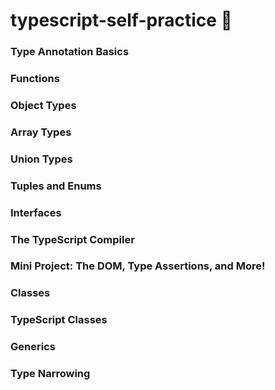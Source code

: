 # typescript-self-practice :mechanical_arm:

### Type Annotation Basics 
### Functions
### Object Types
### Array Types
### Union Types
### Tuples and Enums
### Interfaces
### The TypeScript Compiler
### Mini Project: The DOM, Type Assertions, and More!
### Classes
### TypeScript Classes
### Generics
### Type Narrowing
